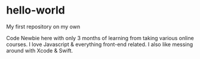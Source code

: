 hello-world
===========

My first repository on my own 

Code Newbie here with only 3 months of learning from taking various online courses. I love Javascript & everything front-end related. I also like messing around with Xcode & Swift. 
